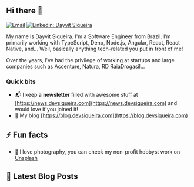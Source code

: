 ## Hi there 👋

[![Email](https://img.shields.io/badge/-Email-%23333?style=for-the-badge&logo=gmail&logoColor=white)](mailto:me@devsiqueira.com)
[![Linkedin: Dayvit Siqueira](https://img.shields.io/badge/-LinkedIn-0077B5?style=for-the-badge&logo=linkedin&logoColor=white&link=http://linkedin.com/in/dayvit-siqueira-dev)](http://linkedin.com/in/dayvit-siqueira-dev)

My name is Dayvit Siqueira. I'm a Software Engineer from Brazil. I’m primarily working with TypeScript, Deno, Node.js, Angular, React, React Native, and... Well, basically anything tech-related you put in front of me!

Over the years, I've had the privilege of working at startups and large companies such as Accenture, Natura, RD RaiaDrogasil...


### Quick bits

- 📬 I keep a **newsletter** filled with awesome stuff at [https://news.devsiqueira.com](https://news.devsiqueira.com) and would love if you joined it!
- 📝 My blog [https://blog.devsiqueira.com](https://blog.devsiqueira.com)

## ⚡ Fun facts

- 📸  I love photography, you can check my non-profit hobbyst work on [Unsplash](https://unsplash.com/@DayvitSiqueira)

## 📝 Latest Blog Posts
<!--
### [![Blog](https://img.shields.io/badge/-My%20Blog-FF5722?style=for-the-badge&logo=blogger&logoColor=white)](https://blog.lsantos.dev?utm_source=github&utm_medium=profile_readme&utm_campaign=fixed_link)


- [O que é a novidade dos JavaScript Signals](https://blog.dev/js-signals/)
- [UUIDs são ruins? Entenda o que é ULID](https://blog.lsantos.dev/o-que-e-ulid/)
- [Onde usar ANY no TypeScript](https://blog..dev/onde-usar-any-no-typescript/)
- [Como implementei os date mocks no core do Node.js](https://blog.dev/mocks-no-core-do-node-js/)
- [O que esperar do JavaScript em 2025](https://blog.dev/js-2025/)


-->
